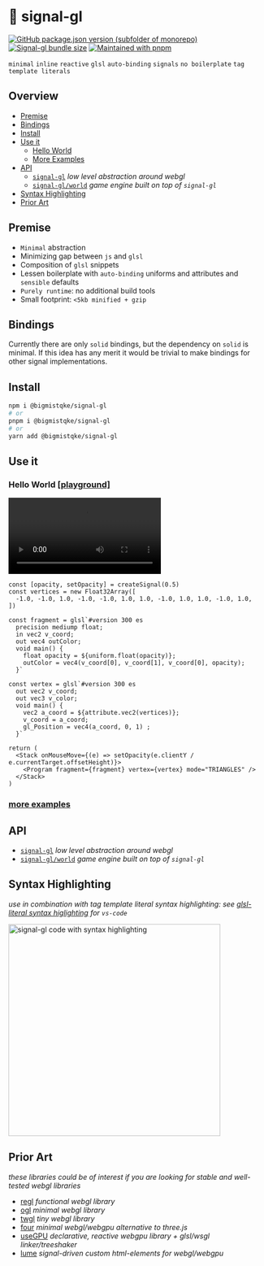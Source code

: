 # 🚦 signal-gl

[![GitHub package.json version (subfolder of monorepo)](https://img.shields.io/github/package-json/v/bigmistqke/signal-gl)](https://www.npmjs.com/package/@bigmistqke/signal-gl)
[![Signal-gl bundle size](https://edge.bundlejs.com/badge?q=@bigmistqke/signal-gl@0.0.25&config={%22esbuild%22:{%22external%22:[%22solid-js%22]}})](https://bundlejs.com/?q=%40bigmistqke%2Fsignal-gl%400.0.25&config=%7B%22esbuild%22%3A%7B%22external%22%3A%5B%22solid-js%22%5D%7D%7D)
[![Maintained with pnpm](https://img.shields.io/badge/maintained_with-pnpm-%23cc01ff)](https://github.com/pnpm/pnpm)

`minimal` `inline` `reactive` `glsl` `auto-binding` `signals` `no boilerplate` `tag template literals`

## Overview

- [Premise](#premise)  
- [Bindings](#bindings)
- [Install](#install)
- [Use it](#use-it)
  - [Hello World](#hello-world-playground)
  - [More Examples](./dev/src/examples/README.md)
- [API](#api)
  - [`signal-gl`](/src/core/CORE.md) _low level abstraction around webgl_
  - [`signal-gl/world`](/src/world/WORLD.md)  _game engine built on top of `signal-gl`_
- [Syntax Highlighting](#syntax-highlighting) 
- [Prior Art](#prior-art) 

## Premise

- `Minimal` abstraction
- Minimizing gap between `js` and `glsl`
- Composition of `glsl` snippets
- Lessen boilerplate with `auto-binding` uniforms and attributes and `sensible` defaults
- `Purely runtime`: no additional build tools
- Small footprint: `<5kb minified + gzip`

## Bindings

Currently there are only `solid` bindings, but the dependency on `solid` is minimal. If this idea has any merit it would be trivial to make bindings for other signal implementations.

## Install

```bash
npm i @bigmistqke/signal-gl
# or
pnpm i @bigmistqke/signal-gl
# or
yarn add @bigmistqke/signal-gl
```

## Use it

### Hello World [[playground]](https://playground.solidjs.com/anonymous/72a268af-262d-4d9a-84e4-4d60c94157b3)

<video alt="screen-recording 'Hello World'-example" src="https://github.com/bigmistqke/signal.gl/assets/10504064/e306b06e-1b74-4f83-870c-f371c054b6f2">
  <img src="https://github.com/bigmistqke/signal.gl/assets/10504064/30b0c5ad-fd5d-4a58-812e-24734a43c52d"/>
</video>

```tsx
const [opacity, setOpacity] = createSignal(0.5)
const vertices = new Float32Array([
  -1.0, -1.0, 1.0, -1.0, -1.0, 1.0, 1.0, -1.0, 1.0, 1.0, -1.0, 1.0,
])

const fragment = glsl`#version 300 es
  precision mediump float;
  in vec2 v_coord; 
  out vec4 outColor;
  void main() {
    float opacity = ${uniform.float(opacity)};
    outColor = vec4(v_coord[0], v_coord[1], v_coord[0], opacity);
  }`

const vertex = glsl`#version 300 es
  out vec2 v_coord;  
  out vec3 v_color;
  void main() {
    vec2 a_coord = ${attribute.vec2(vertices)};
    v_coord = a_coord;
    gl_Position = vec4(a_coord, 0, 1) ;
  }`

return (
  <Stack onMouseMove={(e) => setOpacity(e.clientY / e.currentTarget.offsetHeight)}>
    <Program fragment={fragment} vertex={vertex} mode="TRIANGLES" />
  </Stack>
)
```

### [more examples](./dev/src/examples/README.md)

## API

- [`signal-gl`](/src/core/CORE.md) _low level abstraction around webgl_
- [`signal-gl/world`](/src/world/WORLD.md)  _game engine built on top of `signal-gl`_

## Syntax Highlighting

_use in combination with tag template literal syntax highlighting: see [glsl-literal syntax higlighting](https://marketplace.visualstudio.com/items?itemName=boyswan.glsl-literal) for `vs-code`_

<img width="417" alt="signal-gl code with syntax highlighting" src="https://github.com/bigmistqke/signal.gl/assets/10504064/d2027993-31ac-4c88-8f7f-c0b6f51d992c">

## Prior Art

_these libraries could be of interest if you are looking for stable and well-tested webgl libraries_

- [regl](https://github.com/regl-project/regl) _functional webgl library_
- [ogl](https//github.com/oframe/ogl) _minimal webgl library_
- [twgl](https//github.com/greggman/twgl.js) _tiny webgl library_
- [four](https//github.com/CodyJasonBennett/four) _minimal webgl/webgpu alternative to three.js_
- [useGPU](https://gitlab.com/unconed/use.gpu) _declarative, reactive webgpu library + glsl/wsgl linker/treeshaker_
- [lume](https://github.com/lume/lume) _signal-driven custom html-elements for webgl/webgpu_
